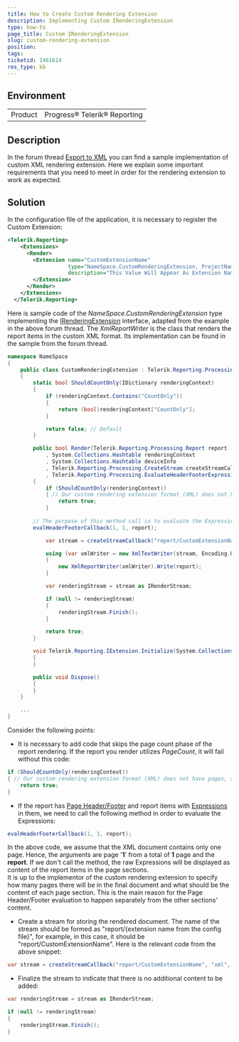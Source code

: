 ```yaml
---
title: How to Create Custom Rendering Extension
description: Implementing Custom IRenderingExtension
type: how-to
page_title: Custom IRenderingExtension
slug: custom-rendering-extension
position: 
tags: 
ticketid: 1461614
res_type: kb
---
```


## Environment
<table>
	<tbody>
		<tr>
			<td>Product</td>
			<td>Progress® Telerik® Reporting</td>
		</tr>
	</tbody>
</table>


## Description
In the forum thread [Export to XML](https://www.telerik.com/forums/export-to-xml) you can find a sample implementation of custom 
XML rendering extension. Here we explain some important requirements that you need to meet in order for the rendering extension 
to work as expected. 

## Solution
In the configuration file of the application, it is necessary to register the Custom Extension:
```XML
<Telerik.Reporting>
    <Extensions>
      <Render>
        <Extension name="CustomExtensionName" 
                   type="NameSpace.CustomRenderingExtension, ProjectName" 
                   description="This Value Will Appear As Extension Name In the Export Options of the Viewers and Designers">
        </Extension>
      </Render>
    </Extensions>
  </Telerik.Reporting>
```

Here is sample code of the _NameSpace.CustomRenderingExtension_ type implementing the 
[IRenderingExtension](../t-telerik-reporting-processing-irenderingextension) interface, adapted from the example in the above 
forum thread. The _XmlReportWriter_ is the class that renders the report items in the custom XML format. Its implementation 
can be found in the sample from the forum thread.
```C#
namespace NameSpace
{
    public class CustomRenderingExtension : Telerik.Reporting.Processing.IRenderingExtension
    {
        static bool ShouldCountOnly(IDictionary renderingContext)
        {
            if (renderingContext.Contains("CountOnly"))
            {
                return (bool)renderingContext["CountOnly"];
            }

            return false; // Default
        }

        public bool Render(Telerik.Reporting.Processing.Report report
            , System.Collections.Hashtable renderingContext
            , System.Collections.Hashtable deviceInfo
            , Telerik.Reporting.Processing.CreateStream createStreamCallback
            , Telerik.Reporting.Processing.EvaluateHeaderFooterExpressions evalHeaderFooterCallback)
        {
            if (ShouldCountOnly(renderingContext))
            { // Our custom rendering extension format (XML) does not have pages, so we do not need to count pages.
                return true;
            }
	    
	    // The purpose of this method call is to evaluate the Expressions on the page sections of the only page that we have
	    evalHeaderFooterCallback(1, 1, report);

            var stream = createStreamCallback("report/CustomExtensionName", "xml", Encoding.UTF8, "application/xml");

            using (var xmlWriter = new XmlTextWriter(stream, Encoding.UTF8))
            {
                new XmlReportWriter(xmlWriter).Write(report);
            }

            var renderingStream = stream as IRenderStream;

            if (null != renderingStream)
            {
                renderingStream.Finish();
            }

            return true;
        }

        void Telerik.Reporting.IExtension.Initialize(System.Collections.Hashtable deviceInfo)
        {
        }

        public void Dispose()
        {
        }
    }

    ...
}
```
Consider the following points: 

* It is necessary to add code that skips the page count phase of the report rendering. If the report you render utilizes _PageCount_, 
it will fail without this code:
```C#
if (ShouldCountOnly(renderingContext))
{ // Our custom rendering extension format (XML) does not have pages, so we do not need to count pages.
    return true;
}
```
* If the report has [Page Header/Footer](../designing-reports-creating-page-headers-and-footers) and report items with [Expressions](../report-expressions) in them, we need to call the following method in order to evaluate the Expressions:
```C#
evalHeaderFooterCallback(1, 1, report);
```
In the above code, we assume that the XML document contains only one page. Hence, the arguments are page '__1__' from a total of __1__ page and the __report__. If we don't call the method, the raw Expressions will be displayed as content of the report items in the page sections.  
It is up to the implementor of the custom rendering extension to specify how many pages there will be in the final document and what should be the content of each page section. This is the main reason for the Page Header/Footer evaluation to happen separately from the other sections' content.
* Create a stream for storing the rendered document. The name of the stream should be formed as 
"report/{extension name from the config file}", for example, in this case, it should be "report/CustomExtensionName". Here is 
the relevant code from the above snippet:
```C#
var stream = createStreamCallback("report/CustomExtensionName", "xml", Encoding.UTF8, "application/xml");
```
* Finalize the stream to indicate that there is no additional content to be added: 
```C#
var renderingStream = stream as IRenderStream;

if (null != renderingStream)
{
    renderingStream.Finish();
}
```

